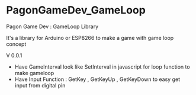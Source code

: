 # PagonGameDev_GameLoop

Pagon Game Dev : GameLoop Library

It's a library for Arduino or ESP8266 to make a game with game loop concept

V 0.0.1
  - Have GameInterval look like SetInterval in javascript for loop function to make gameloop
  - Have Input Function : GetKey , GetKeyUp , GetKeyDown to easy get input from digital pin
